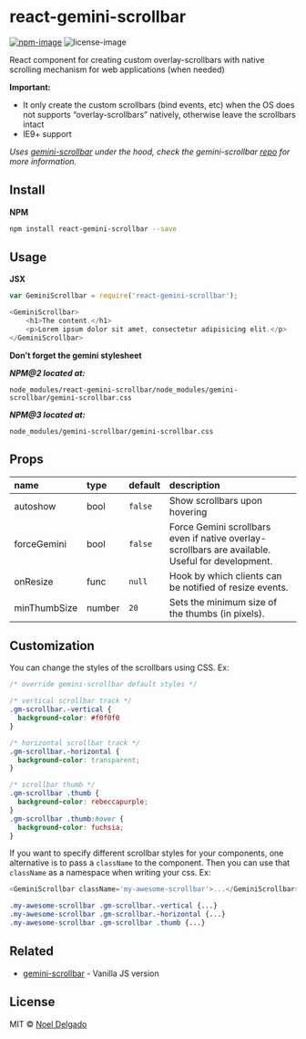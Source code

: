 # react-gemini-scrollbar
[![npm-image](https://img.shields.io/npm/v/react-gemini-scrollbar.svg)](https://www.npmjs.com/package/react-gemini-scrollbar)
![license-image](https://img.shields.io/npm/l/react-gemini-scrollbar.svg)

React component for creating custom overlay-scrollbars with native scrolling mechanism for web applications (when needed)

**Important:**

- It only create the custom scrollbars (bind events, etc) when the OS does not supports “overlay-scrollbars” natively, otherwise leave the scrollbars intact
- IE9+ support

*Uses [gemini-scrollbar][1] under the hood, check the gemini-scrollbar [repo][1] for more information.*

## Install

**NPM**

```sh
npm install react-gemini-scrollbar --save
```

## Usage

**JSX**

```js
var GeminiScrollbar = require('react-gemini-scrollbar');

<GeminiScrollbar>
    <h1>The content.</h1>
    <p>Lorem ipsum dolor sit amet, consectetur adipisicing elit.</p>
</GeminiScrollbar>
```

**Don’t forget the gemini stylesheet**

***NPM@2 located at:***

```
node_modules/react-gemini-scrollbar/node_modules/gemini-scrollbar/gemini-scrollbar.css
```

***NPM@3 located at:***

```
node_modules/gemini-scrollbar/gemini-scrollbar.css
```

## Props
name | type | default | description
|:--- | :--- | :--- | :---
autoshow | bool | `false` | Show scrollbars upon hovering
forceGemini | bool | `false` | Force Gemini scrollbars even if native overlay-scrollbars are available. Useful for development.
onResize | func | `null` | Hook by which clients can be notified of resize events.
minThumbSize | number | `20` | Sets the minimum size of the thumbs (in pixels).

## Customization

You can change the styles of the scrollbars using CSS. Ex:

```css
/* override gemini-scrollbar default styles */

/* vertical scrollbar track */
.gm-scrollbar.-vertical {
  background-color: #f0f0f0
}

/* horizontal scrollbar track */
.gm-scrollbar.-horizontal {
  background-color: transparent;
}

/* scrollbar thumb */
.gm-scrollbar .thumb {
  background-color: rebeccapurple;
}
.gm-scrollbar .thumb:hover {
  background-color: fuchsia;
}
```

If you want to specify different scrollbar styles for your components, one
alternative is to pass a `className` to the component. Then you can use that
`className` as a namespace when writing your css. Ex:
```js
<GeminiScrollbar className='my-awesome-scrollbar'>...</GeminiScrollbar>
```

```css
.my-awesome-scrollbar .gm-scrollbar.-vertical {...}
.my-awesome-scrollbar .gm-scrollbar.-horizontal {...}
.my-awesome-scrollbar .gm-scrollbar .thumb {...}
```

## Related

- [gemini-scrollbar](https://github.com/noeldelgado/gemini-scrollbar) - Vanilla JS version

## License
MIT © [Noel Delgado][0]

[0]: http://pixelia.me/
[1]: https://github.com/noeldelgado/gemini-scrollbar
